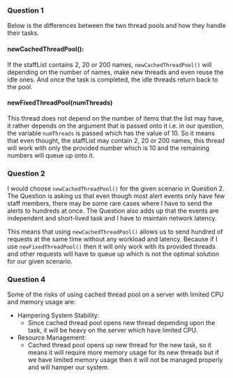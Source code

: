 ### Question 1
Below is the differences between the two thread pools and how they handle their tasks.
#### newCachedThreadPool():
If the staffList contains 2, 20 or 200 names, `newCachedThreadPool()` will depending on the number of names, make new threads and even reuse the idle ones. And once the task is completed, the idle threads return back to the pool.
#### newFixedThreadPool(numThreads)
This thread does not depend on the number of items that the list may have, it rather depends on the argument that is passed onto it i.e. in our question, the variable `numThreads` is passed which has the value of 10. So it means that even thought, the staffList may contain 2, 20 or 200 names, this thread will work with only the provided number which is 10 and the remaining numbers will queue up onto it.

### Question 2
I would choose `newCachedThreadPool()` for the given scenario in Question 2. The Question is asking us that even though most alert events only have few staff members, there may be some rare cases where I have to send the alerts to hundreds at once. The Question also adds up that the events are independent and short-lived task and I have to maintain network latency.

This means that using `newCachedThreadPool()` allows us to send hundred of requests at the same time without any workload and latency. Because if I use `newFixedThreadPool()` then it will only work with its provided threads and other requests will have to queue up which is not the optimal solution for our given scenario.

### Question 4

Some of the risks of using cached thread pool on a server with limited CPU and memory usage are:
 - Hampering System Stability:
   - Since cached thread pool opens new thread depending upon the task, it will be heavy on the server which have limited CPU.
 - Resource Management:
   - Cached thread pool opens up new thread for the new task, so it means it will require more memory usage for its new threads but if we have limited memory usage then it will not be managed properly and will hamper our system.